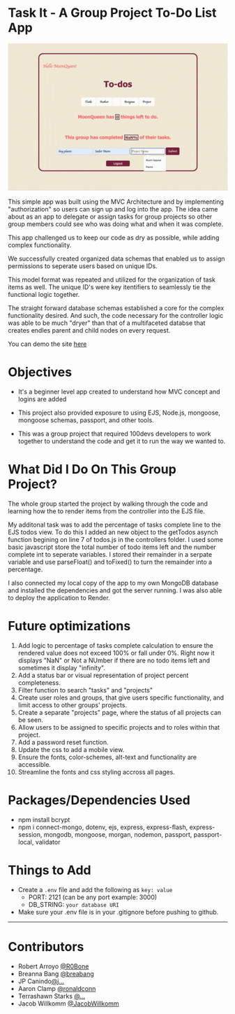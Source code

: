 # Task It - A Group Project To-Do List App

![alt tag](https://github.com/BreaBang/todo-mvc-auth-local/blob/main/grouptodo.gif?raw=true)

This simple app was built using the MVC Architecture and by implementing "authorization" so users can sign up and log into the app. The idea came about as an app to delegate or assign tasks for group projects so other group members could see who was doing what and when it was complete. 

This app challenged us to keep our code as dry as possible, while adding complex functionality. 

We successfully created organized data schemas that enabled us to assign permissions to seperate users based on unique IDs. 

This model format was repeated and utilized for the organization of task items as well. The unique ID's were key itentifiers to seamlessly tie the functional logic together. 

The straight forward database schemas established a core for the complex functionality desired. And such, the code necessary for the controller logic was able to be much "dryer" than that of a multifaceted databse that creates endles parent and child nodes on every request. 

You can demo the site <a href="https://projectmanageapp.onrender.com">here</a>

# Objectives

- It's a beginner level app created to understand how MVC concept and logins are added

- This project also provided exposure to using EJS, Node.js, mongoose, mongoose schemas, passport, and other tools. 

- This was a group project that required 100devs developers to work together to understand the code and get it to run the way we wanted to.  
 
# What Did I Do On This Group Project?

The whole group started the project by walking through the code and learning how the to render items from the controller into the EJS file. 

My additonal task was to add the percentage of tasks complete line to the EJS todos view. To do this I added an new object to the getTodos asynch function begining on line 7 of todos.js in the controllers folder. I used some basic javascript store the total number of todo items left and the number complete int to seperate variables. I stored their remainder in a serpate variable and use parseFloat() and toFixed() to turn the remainder into a percentage. 

I also connected my local copy of the app to my own MongoDB database and installed the dependencies and got the server running. I was also able to deploy the application to Render. 

# Future optimizations

1) Add logic to percentage of tasks complete calculation to ensure the rendered value does not exceed 100% or fall under 0%. Right now it displays "NaN" or Not a NUmber if there are no todo items left and sometimes it display "infinity". 
2) Add a status bar or visual representation of project percent completeness.
3) Filter function to search "tasks" and "projects"
4) Create user roles and groups, that give users specific functionality, and limit access to other groups' projects.
5) Create a separate "projects" page, where the status of all projects can be seen.
6) Allow users to be assigned to specific projects and to roles within that project.
7) Add a password reset function.
8) Update the css to add a mobile view.
9) Ensure the fonts, color-schemes, alt-text and functionality are accessible.
10) Streamline the fonts and css styling accross all pages. 

# Packages/Dependencies Used 

- npm install bcrypt
- npm i connect-mongo, dotenv, ejs, express, express-flash, express-session, mongodb, mongoose, morgan, nodemon, passport, passport-local, validator

# Things to Add

- Create a `.env` file and add the following as `key: value` 
  - PORT: 2121 (can be any port example: 3000) 
  - DB_STRING: `your database URI` 
- Make sure your .env file is in your .gitignore before pushing to github. 
 ---

# Contributors

- Robert Arroyo [@R0Bone]([https://github.com/...](https://github.com/R0Bone))
- Breanna Bang [@breabang](https://github.com/breabang)
- JP Canindo[@j...](https://github.com/...)
- Aaron Clamp [@ronaldconn](https://github.com/ronaldconn)
- Terrashawn Starks [@...](https://github.com/...)
- Jacob Willkomm [@JacobWillkomm](https://github.com/JacobWillkomm)
